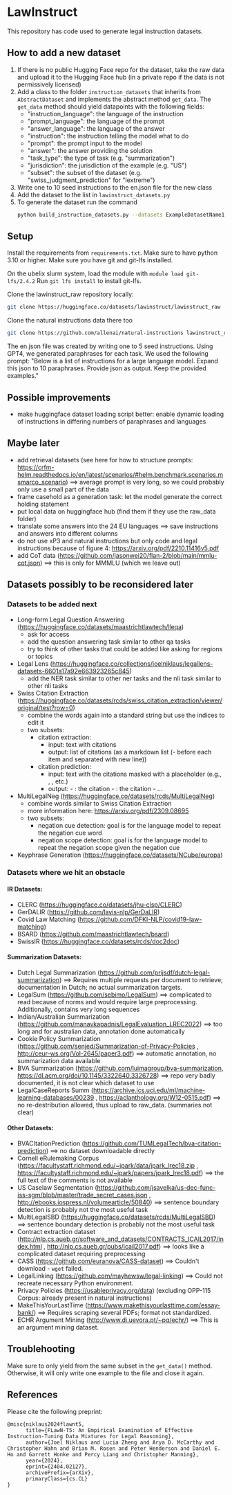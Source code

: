 # LawInstruct

This repository has code used to generate legal instruction datasets.

## How to add a new dataset

1. If there is no public Hugging Face repo for the dataset, take the raw data and upload it to the Hugging Face hub (in a private repo if the data is not permissively licensed)
2. Add a class to the folder `instruction_datasets` that inherits from `AbstractDataset` and implements the abstract
   method `get_data`. The `get_data` method should yield datapoints with the following fields:
    - "instruction_language": the language of the instruction
    - "prompt_language": the language of the prompt
    - "answer_language": the language of the answer
    - "instruction": the instruction telling the model what to do
    - "prompt": the prompt input to the model
    - "answer": the answer providing the solution
    - "task_type": the type of task (e.g. "summarization")
    - "jurisdiction": the jurisdiction of the example (e.g. "US")
    - "subset": the subset of the dataset (e.g. "swiss_judgment_prediction" for "lextreme")
3. Write one to 10 seed instructions to the en.json file for the new class 
4. Add the dataset to the list in `lawinstruct_datasets.py`
5. To generate the dataset run the command 
   ```bash 
   python build_instruction_datasets.py --datasets ExampleDatasetName1 ExampleDatasetName2
   ```

## Setup

Install the requirements from `requirements.txt`. Make sure to have python 3.10 or higher.
Make sure you have git and git-lfs installed.

On the ubelix slurm system, load the module with `module load git-lfs/2.4.2`
Run `git lfs install` to install git-lfs.

Clone the lawinstruct_raw repository locally:

```bash
git clone https://huggingface.co/datasets/lawinstruct/lawinstruct_raw
```

Clone the natural instructions data there too

```bash
git clone https://github.com/allenai/natural-instructions lawinstruct_raw/raw_data/ni_instructions_data
```

The en.json file was created by writing one to 5 seed instructions. Using GPT4, we generated paraphrases for each task.
We used the following prompt: "Below is a list of instructions for a large language model. Expand this json to 10
paraphrases. Provide json as output. Keep the provided examples."

## Possible improvements

- make huggingface dataset loading script better: enable dynamic loading of instructions in differing numbers of
  paraphrases and languages

## Maybe later

- add retrieval datasets (see here for how to structure
  prompts: https://crfm-helm.readthedocs.io/en/latest/scenarios/#helm.benchmark.scenarios.msmarco_scenario) ==> average
  prompt is very long, so we could probably only use a small part of the data
- frame casehold as a generation task: let the model generate the correct holding statement
- put local data on huggingface hub (find them if they use the raw_data folder)
- translate some answers into the 24 EU languages ==> save instructions and answers into different columns
- do not use xP3 and natural instructions but only code and legal instructions because of figure
  4: https://arxiv.org/pdf/2210.11416v5.pdf
- add CoT data (https://github.com/jasonwei20/flan-2/blob/main/mmlu-cot.json) ==> this is only for MMMLU (which we leave
  out)

## Datasets possibly to be reconsidered later

### Datasets to be added next
- Long-form Legal Question Answering (https://huggingface.co/datasets/maastrichtlawtech/lleqa)
  - ask for access 
  - add the question answering task similar to other qa tasks
  - try to think of other tasks that could be added like asking for regions or topics
- Legal Lens (https://huggingface.co/collections/joelniklaus/legallens-datasets-6601a17a92e663923265c845)
  - add the NER task similar to other ner tasks and the nli task similar to other nli tasks
- Swiss Citation Extraction (https://huggingface.co/datasets/rcds/swiss_citation_extraction/viewer/original/test?row=0)
  - combine the words again into a standard string but use the indices to edit it
  - two subsets:
    - citation extraction:
      - input: text with citations
      - output: list of citations (as a markdown list (- before each item and separated with new line))
    - citation prediction:
      - input: text with the citations masked with a placeholder (e.g., <citation1>, <citation2>, etc.)
      - output: - <citation1>: the citation
                - <citation2>: the citation
                - ...
- MultiLegalNeg (https://huggingface.co/datasets/rcds/MultiLegalNeg)
    - combine words similar to Swiss Citation Extraction
    - more information here: https://arxiv.org/pdf/2309.08695
    - two subsets:
      - negation cue detection: goal is for the language model to repeat the negation cue word
      - negation scope detection: goal is for the language model to repeat the negation scope given the negation cue
- Keyphrase Generation (https://huggingface.co/datasets/NCube/europa)

### Datasets where we hit an obstacle

#### IR Datasets:

- CLERC (https://huggingface.co/datasets/jhu-clsp/CLERC)
- GerDALIR (https://github.com/lavis-nlp/GerDaLIR)
- Covid Law Matching (https://github.com/DFKI-NLP/covid19-law-matching)
- BSARD (https://github.com/maastrichtlawtech/bsard)
- SwissIR (https://huggingface.co/datasets/rcds/doc2doc)

#### Summarization Datasets:

- Dutch Legal Summarization (https://github.com/prijsdf/dutch-legal-summarization) ==> Requires multiple requests per
  document to retrieve; documentation in Dutch; no actual summarization targets.
- LegalSum (https://github.com/sebimo/LegalSum) ==> complicated to read because of norms and would require large
  preprocessing. Additionally, contains very long sequences
- Indian/Australian Summarization (https://github.com/manavkapadnis/LegalEvaluation_LREC2022) ==> too long and for
  australian data, annotation done automatically
- Cookie Policy Summarization (https://github.com/senjed/Summarization-of-Privacy-Policies
  , http://ceur-ws.org/Vol-2645/paper3.pdf) ==> automatic annotation, no summarization data available
- BVA Summarization (https://github.com/luimagroup/bva-summarization, https://dl.acm.org/doi/10.1145/3322640.3326728)
  ==> repo very badly documented, it is not clear which dataset to use
- LegalCaseReports Summ (https://archive.ics.uci.edu/ml/machine-learning-databases/00239
  , https://aclanthology.org/W12-0515.pdf) ==> no re-destribution allowed, thus upload to raw_data. (summaries not
  clear)

#### Other Datasets:

- BVACItationPrediction (https://github.com/TUMLegalTech/bva-citation-prediction) ==> no dataset downloadable directly
- Cornell eRulemaking Corpus (https://facultystaff.richmond.edu/~jpark/data/jpark_lrec18.zip
  , https://facultystaff.richmond.edu/~jpark/papers/jpark_lrec18.pdf) ==> the full text of the comments is not available
- US Caselaw Segmentation (https://github.com/jsavelka/us-dec-func-iss-sgm/blob/master/trade_secret_cases.json
  , http://ebooks.iospress.nl/volumearticle/50840) ==> sentence boundary detection is probably not the most useful task
- MultiLegalSBD (https://huggingface.co/datasets/rcds/MultiLegalSBD) ==> sentence boundary detection is probably not the
  most useful task
- Contract extraction dataset (http://nlp.cs.aueb.gr/software_and_datasets/CONTRACTS_ICAIL2017/index.html
  , http://nlp.cs.aueb.gr/pubs/icail2017.pdf) ==> looks like a complicated dataset requiring preprocessing
- CASS (https://github.com/euranova/CASS-dataset) ==> Couldn't download - `wget` failed.
- LegalLinking (https://github.com/mayhewsw/legal-linking) ==> Could not recreate necessary Python environment.
- Privacy Policies (https://usableprivacy.org/data) (excluding OPP-115 Corpus: already present in natural instructions)
- MakeThisYourLastTime (https://www.makethisyourlasttime.com/essay-bank/) ==> Requires scraping several PDFs; format not
  standardized.
- ECHR Argument Mining (http://www.di.uevora.pt/~pq/echr/) ==> This is an argument mining dataset.

## Troublehooting

Make sure to only yield from the same subset in the `get_data()` method. Otherwise, it will only write one example to
the file and close it again.

## References

Please cite the following preprint:

```
@misc{niklaus2024flawnt5,
      title={FLawN-T5: An Empirical Examination of Effective Instruction-Tuning Data Mixtures for Legal Reasoning}, 
      author={Joel Niklaus and Lucia Zheng and Arya D. McCarthy and Christopher Hahn and Brian M. Rosen and Peter Henderson and Daniel E. Ho and Garrett Honke and Percy Liang and Christopher Manning},
      year={2024},
      eprint={2404.02127},
      archivePrefix={arXiv},
      primaryClass={cs.CL}
}
```
